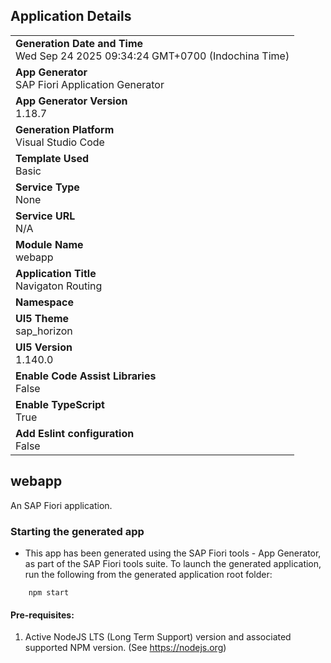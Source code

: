 ## Application Details
|               |
| ------------- |
|**Generation Date and Time**<br>Wed Sep 24 2025 09:34:24 GMT+0700 (Indochina Time)|
|**App Generator**<br>SAP Fiori Application Generator|
|**App Generator Version**<br>1.18.7|
|**Generation Platform**<br>Visual Studio Code|
|**Template Used**<br>Basic|
|**Service Type**<br>None|
|**Service URL**<br>N/A|
|**Module Name**<br>webapp|
|**Application Title**<br>Navigaton Routing|
|**Namespace**<br>|
|**UI5 Theme**<br>sap_horizon|
|**UI5 Version**<br>1.140.0|
|**Enable Code Assist Libraries**<br>False|
|**Enable TypeScript**<br>True|
|**Add Eslint configuration**<br>False|

## webapp

An SAP Fiori application.

### Starting the generated app

-   This app has been generated using the SAP Fiori tools - App Generator, as part of the SAP Fiori tools suite.  To launch the generated application, run the following from the generated application root folder:

```
    npm start
```

#### Pre-requisites:

1. Active NodeJS LTS (Long Term Support) version and associated supported NPM version.  (See https://nodejs.org)



